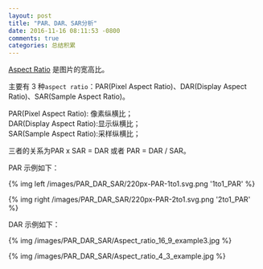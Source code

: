```yaml
---
layout: post
title: "PAR、DAR、SAR分析"
date: 2016-11-16 08:11:53 -0800
comments: true
categories: 总结积累
---
```

[Aspect Ratio](https://en.wikipedia.org/wiki/Aspect_ratio_(image)) 是图片的宽高比。  
<!--more-->

主要有 3 种`aspect ratio`：PAR(Pixel Aspect Ratio)、DAR(Display Aspect Ratio)、SAR(Sample Aspect Ratio)。

PAR(Pixel Aspect Ratio): 像素纵横比；  
DAR(Display Aspect Ratio):显示纵横比；  
SAR(Sample Aspect Ratio):采样纵横比；  

三者的关系为PAR x SAR = DAR 或者 PAR = DAR / SAR。  

PAR 示例如下：  

{% img left /images/PAR_DAR_SAR/220px-PAR-1to1.svg.png '1to1_PAR' %}  

{% img right /images/PAR_DAR_SAR/220px-PAR-2to1.svg.png '2to1_PAR' %}  

DAR 示例如下：  

{% img /images/PAR_DAR_SAR/Aspect_ratio_16_9_example3.jpg %}  

{% img /images/PAR_DAR_SAR/Aspect_ratio_4_3_example.jpg %}  


